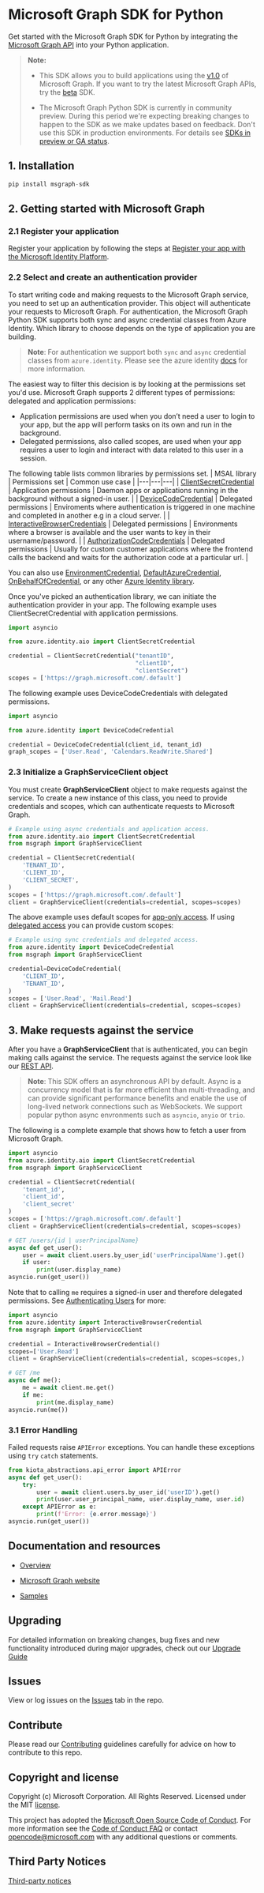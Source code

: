 # Microsoft Graph SDK for Python

Get started with the Microsoft Graph SDK for Python by integrating the [Microsoft Graph API](https://docs.microsoft.com/graph/overview) into your Python application.

> **Note:** 
> * This SDK allows you to build applications using the [v1.0](https://docs.microsoft.com/graph/use-the-api#version) of Microsoft Graph. If you want to try the latest Microsoft Graph APIs, try the [beta](https://github.com/microsoftgraph/msgraph-beta-sdk-python) SDK.  
>
> * The Microsoft Graph Python SDK is currently in community preview. During this period we're expecting breaking changes to happen to the SDK as we make updates based on feedback. Don't use this SDK in production environments. For details see [SDKs in preview or GA status](https://learn.microsoft.com/en-us/graph/sdks/sdks-overview#sdks-in-preview-or-ga-status).

## 1. Installation

```py
pip install msgraph-sdk
```

## 2. Getting started with Microsoft Graph

### 2.1 Register your application

Register your application by following the steps at [Register your app with the Microsoft Identity Platform](https://docs.microsoft.com/graph/auth-register-app-v2).

### 2.2 Select and create an authentication provider

To start writing code and making requests to the Microsoft Graph service, you need to set up an authentication provider. This object will authenticate your requests to Microsoft Graph. For authentication, the Microsoft Graph Python SDK supports both sync and async credential classes from Azure Identity. Which library to choose depends on the type of application you are building.

> **Note**: For authentication we support both `sync` and `async` credential classes from `azure.identity`. Please see the azure identity [docs](https://learn.microsoft.com/en-us/python/api/azure-identity/azure.identity?view=azure-python) for more information.

The easiest way to filter this decision is by looking at the permissions set you'd use. Microsoft Graph supports 2 different types of permissions: delegated and application permissions:
- Application permissions are used when you don’t need a user to login to your app, but the app will perform tasks on its own and run in the background. 
- Delegated permissions, also called scopes, are used when your app requires a user to login and interact with data related to this user in a session.

The following table lists common libraries by permissions set. 
| MSAL library | Permissions set | Common use case |
|---|---|---|
| [ClientSecretCredential](https://learn.microsoft.com/en-us/python/api/azure-identity/azure.identity.aio.clientsecretcredential?view=azure-python&preserve-view=true) | Application permissions | Daemon apps or applications running in the background without a signed-in user. |
| [DeviceCodeCredential](https://learn.microsoft.com/en-us/python/api/azure-identity/azure.identity.devicecodecredential?view=azure-python) | Delegated permissions | Enviroments where authentication is triggered in one machine and completed in another e.g in a cloud server. |
| [InteractiveBrowserCredentials](https://learn.microsoft.com/en-us/python/api/azure-identity/azure.identity.interactivebrowsercredential?view=azure-python) | Delegated permissions | Environments where a browser is available and the user wants to key in their username/password. |
| [AuthorizationCodeCredentials](https://learn.microsoft.com/en-us/python/api/azure-identity/azure.identity.authorizationcodecredential?view=azure-python) | Delegated permissions | Usually for custom customer applications where the frontend calls the backend and waits for the authorization code at a particular url. |

You can also use [EnvironmentCredential](https://learn.microsoft.com/en-us/python/api/azure-identity/azure.identity.environmentcredential?view=azure-python), [DefaultAzureCredential](https://learn.microsoft.com/en-us/python/api/azure-identity/azure.identity.defaultazurecredential?view=azure-python), [OnBehalfOfCredential](https://learn.microsoft.com/en-us/python/api/azure-identity/azure.identity.onbehalfofcredential?view=azure-python), or any other [Azure Identity library](https://learn.microsoft.com/en-us/python/api/overview/azure/identity-readme?view=azure-python#credential-classes).

Once you've picked an authentication library, we can initiate the authentication provider in your app. The following example uses ClientSecretCredential with application permissions.
```python
import asyncio

from azure.identity.aio import ClientSecretCredential

credential = ClientSecretCredential("tenantID",
                                    "clientID",
                                    "clientSecret")
scopes = ['https://graph.microsoft.com/.default']
```

The following example uses DeviceCodeCredentials with delegated permissions.
```python
import asyncio

from azure.identity import DeviceCodeCredential

credential = DeviceCodeCredential(client_id, tenant_id)
graph_scopes = ['User.Read', 'Calendars.ReadWrite.Shared']
```

### 2.3 Initialize a GraphServiceClient object

You must create **GraphServiceClient** object to make requests against the service. To create a new instance of this class, you need to provide credentials and scopes, which can authenticate requests to Microsoft Graph.

```py
# Example using async credentials and application access.
from azure.identity.aio import ClientSecretCredential
from msgraph import GraphServiceClient

credential = ClientSecretCredential(
    'TENANT_ID',
    'CLIENT_ID',
    'CLIENT_SECRET',
)
scopes = ['https://graph.microsoft.com/.default']
client = GraphServiceClient(credentials=credential, scopes=scopes)
```

The above example uses default scopes for [app-only access](https://learn.microsoft.com/en-us/graph/permissions-overview?tabs=http#application-permissions).  If using [delegated access](https://learn.microsoft.com/en-us/graph/permissions-overview#delegated-permissions) you can provide custom scopes:

```py
# Example using sync credentials and delegated access.
from azure.identity import DeviceCodeCredential
from msgraph import GraphServiceClient

credential=DeviceCodeCredential(
    'CLIENT_ID',
    'TENANT_ID',
)
scopes = ['User.Read', 'Mail.Read']
client = GraphServiceClient(credentials=credential, scopes=scopes)
```

## 3. Make requests against the service

After you have a **GraphServiceClient** that is authenticated, you can begin making calls against the service. The requests against the service look like our [REST API](https://docs.microsoft.com/graph/api/overview?view=graph-rest-1.0).

> **Note**: This SDK offers an asynchronous API by default. Async is a concurrency model that is far more efficient than multi-threading, and can provide significant performance benefits and enable the use of long-lived network connections such as WebSockets. We support popular python async envronments such as `asyncio`, `anyio` or `trio`.

The following is a complete example that shows how to fetch a user from Microsoft Graph.

```py
import asyncio
from azure.identity.aio import ClientSecretCredential
from msgraph import GraphServiceClient

credential = ClientSecretCredential(
    'tenant_id',
    'client_id',
    'client_secret'
)
scopes = ['https://graph.microsoft.com/.default']
client = GraphServiceClient(credentials=credential, scopes=scopes)

# GET /users/{id | userPrincipalName}
async def get_user():
    user = await client.users.by_user_id('userPrincipalName').get()
    if user:
        print(user.display_name)
asyncio.run(get_user())
```

Note that to calling `me` requires a signed-in user and therefore delegated permissions. See [Authenticating Users](https://learn.microsoft.com/en-us/python/api/overview/azure/identity-readme?view=azure-python#authenticate-users) for more:

```py
import asyncio
from azure.identity import InteractiveBrowserCredential
from msgraph import GraphServiceClient

credential = InteractiveBrowserCredential()
scopes=['User.Read']
client = GraphServiceClient(credentials=credential, scopes=scopes,)

# GET /me
async def me():
    me = await client.me.get()
    if me:
        print(me.display_name)
asyncio.run(me())
```

### 3.1 Error Handling

Failed requests raise `APIError` exceptions. You can handle these exceptions using `try` `catch` statements.
```py
from kiota_abstractions.api_error import APIError
async def get_user():
    try:
        user = await client.users.by_user_id('userID').get()
        print(user.user_principal_name, user.display_name, user.id)
    except APIError as e:
        print(f'Error: {e.error.message}')
asyncio.run(get_user())
```


## Documentation and resources

* [Overview](https://docs.microsoft.com/graph/overview)

* [Microsoft Graph website](https://aka.ms/graph)

* [Samples](docs)

## Upgrading

For detailed information on breaking changes, bug fixes and new functionality introduced during major upgrades, check out our [Upgrade Guide](UPGRADING.md)


## Issues

View or log issues on the [Issues](https://github.com/microsoftgraph/msgraph-sdk-python/issues) tab in the repo.

## Contribute

Please read our [Contributing](CONTRIBUTING.md) guidelines carefully for advice on how to contribute to this repo.

## Copyright and license

Copyright (c) Microsoft Corporation. All Rights Reserved. Licensed under the MIT [license](LICENSE).

This project has adopted the [Microsoft Open Source Code of Conduct](https://opensource.microsoft.com/codeofconduct/). For more information see the [Code of Conduct FAQ](https://opensource.microsoft.com/codeofconduct/faq/) or contact [opencode@microsoft.com](mailto:opencode@microsoft.com) with any additional questions or comments.

## Third Party Notices
[Third-party notices](THIRD%20PARTY%20NOTICES)
